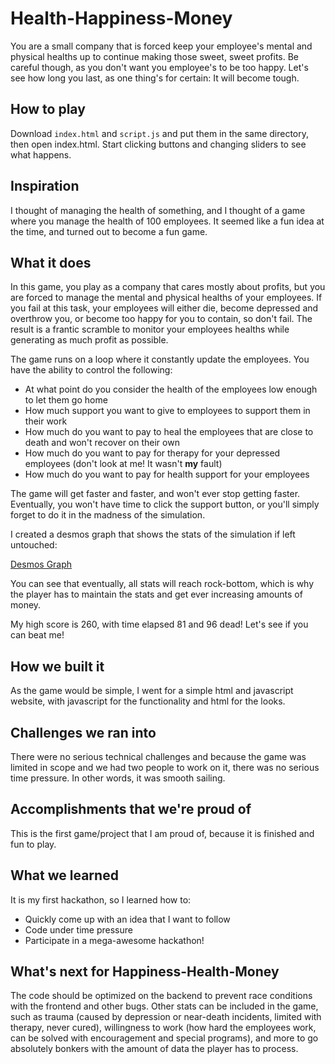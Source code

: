# Health-Happiness-Money
You are a small company that is forced keep your employee's mental and physical healths up to continue making those sweet, sweet profits. Be careful though, as you don't want you employee's to be too happy. Let's see how long you last, as one thing's for certain: It will become tough.

## How to play
Download `index.html` and `script.js` and put them in the same directory, then open index.html. Start clicking buttons and changing sliders to see what happens.

## Inspiration
I thought of managing the health of something, and I thought of a game where you manage the health of 100 employees. It seemed like a fun idea at the time, and turned out to become a fun game.

## What it does
In this game, you play as a company that cares mostly about profits, but you are forced to manage the mental and physical healths of your employees. If you fail at this task, your employees will either die, become depressed and overthrow you, or become too happy for you to contain, so don't fail. The result is a frantic scramble to monitor your employees healths while generating as much profit as possible.

The game runs on a loop where it constantly update the employees. You have the ability to control the following:
- At what point do you consider the health of the employees low enough to let them go home
- How much support you want to give to employees to support them in their work
- How much do you want to pay to heal the employees that are close to death and won't recover on their own
- How much do you want to pay for therapy for your depressed employees (don't look at me! It wasn't **my** fault)
- How much do you want to pay for health support for your employees

The game will get faster and faster, and won't ever stop getting faster. Eventually, you won't have time to click the support button, or you'll simply forget to do it in the madness of the simulation.

I created a desmos graph that shows the stats of the simulation if left untouched:

[Desmos Graph](https://www.desmos.com/calculator/bxrqnzvv1g)

You can see that eventually, all stats will reach rock-bottom, which is why the player has to maintain the stats and get ever increasing amounts of money.

My high score is 260, with time elapsed 81 and 96 dead! Let's see if you can beat me!

## How we built it
As the game would be simple, I went for a simple html and javascript website, with javascript for the functionality and html for the looks.

## Challenges we ran into
There were no serious technical challenges and because the game was limited in scope and we had two people to work on it, there was no serious time pressure. In other words, it was smooth sailing.

## Accomplishments that we're proud of
This is the first game/project that I am proud of, because it is finished and fun to play.

## What we learned
It is my first hackathon, so I learned how to:
- Quickly come up with an idea that I want to follow
- Code under time pressure
- Participate in a mega-awesome hackathon!

## What's next for Happiness-Health-Money
The code should be optimized on the backend to prevent race conditions with the frontend and other bugs. Other stats can be included in the game, such as trauma (caused by depression or near-death incidents, limited with therapy, never cured), willingness to work (how hard the employees work, can be solved with encouragement and special programs), and more to go absolutely bonkers with the amount of data the player has to process.
